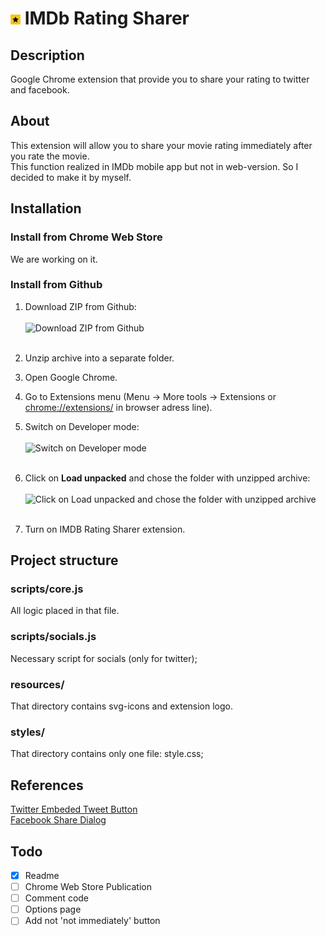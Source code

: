 # ![IMDb Rating Sharer Logo](/resources/icons/16.png) IMDb Rating Sharer

## Description
Google Chrome extension that provide you to share your rating to twitter and facebook.

## About
This extension will allow you to share your movie rating immediately after you rate the movie.<br>
This function realized in IMDb mobile app but not in web-version. So I decided to make it by myself.

## Installation
### Install from Chrome Web Store
We are working on it.
### Install from Github
1. Download ZIP from Github:<br><br>
   ![Download ZIP from Github](https://sun9-38.userapi.com/NXStM1VFKKS_crYHjMZvSzhWfdld6vT-xfYMqw/pkIeZkhpSqI.jpg)<br><br>
2. Unzip archive into a separate folder.
3. Open Google Chrome.
4. Go to Extensions menu (Menu -> More tools -> Extensions or [chrome://extensions/](chrome://extensions/) in browser adress line).
5. Switch on Developer mode:<br><br>
   ![Switch on Developer mode](https://sun1-23.userapi.com/TvZq6UBb8EbdUSzEFQo_GlU0xzvq_2Upjh-U4Q/LALQmIvwSxY.jpg)<br><br>
   
6. Click on **Load unpacked** and chose the folder with unzipped archive:<br><br>
   ![Click on **Load unpacked** and chose the folder with unzipped archive](https://sun9-19.userapi.com/hYw-ql9lSX8-8ADV2FAxb2b6X_ST0sHKd1Zssw/WtITjIB7xwk.jpg)<br><br>

7. Turn on IMDB Rating Sharer extension.


## Project structure
### scripts/core.js
All logic placed in that file.
### scripts/socials.js
Necessary script for socials (only for twitter);
### resources/
That directory contains svg-icons and extension logo.
### styles/
That directory contains only one file: style.css;


## References
[Twitter Embeded Tweet Button](https://developer.twitter.com/en/docs/twitter-for-websites/tweet-button/overview)<br>
[Facebook Share Dialog](https://developers.facebook.com/docs/sharing/reference/share-dialog/)

## Todo
- [x] Readme
- [ ] Chrome Web Store Publication
- [ ] Comment code
- [ ] Options page
- [ ] Add not 'not immediately' button
